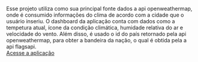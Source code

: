 Esse projeto utiliza como sua principal fonte dados a api openweathermap, onde é consumido informações do clima de acordo com a cidade que o usuário inseriu. O dashboard da aplicação conta com dados como a tempetura atual, ícone da condição climática, humidade relativa do ar e velocidade do vento. Além disso, é usado o id do país retornado pela api openweathermap, para obter a bandeira da nação, o qual é obtida pela a api flagsapi.  
[Acesse a aplicação]( https://gabryel-borges.github.io/Condicao-Climatica/) 
